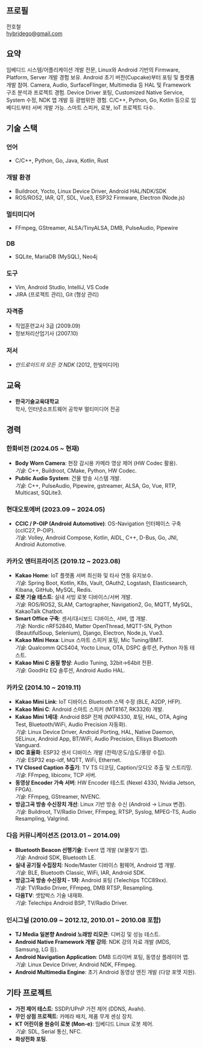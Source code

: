 ## 프로필
전호철  
hybridego@gmail.com

## 요약
임베디드 시스템/어플리케이션 개발 전문, Linux와 Android 기반의 Firmware, Platform, Server 개발 경험 보유. Android 초기 버전(Cupcake)부터 포팅 및 플랫폼 개발 참여. Camera, Audio, SurfaceFlinger, Multimedia 등 HAL 및 Framework 구조 분석과 프로젝트 경험. Device Driver 포팅, Customized Native Service, System 수정, NDK 앱 개발 등 광범위한 경험. C/C++, Python, Go, Kotlin 등으로 임베디드부터 서버 개발 가능. 스마트 스피커, 로봇, IoT 프로젝트 다수.

## 기술 스택
### 언어
- C/C++, Python, Go, Java, Kotlin, Rust

### 개발 환경
- Buildroot, Yocto, Linux Device Driver, Android HAL/NDK/SDK
- ROS/ROS2, IAR, QT, SDL, Vue3, ESP32 Firmware, Electron (Node.js)

### 멀티미디어
- FFmpeg, GStreamer, ALSA/TinyALSA, DMB, PulseAudio, Pipewire

### DB
- SQLite, MariaDB (MySQL), Neo4j

### 도구
- Vim, Android Studio, IntelliJ, VS Code
- JIRA (프로젝트 관리), Git (형상 관리)

### 자격증
- 직업훈련교사 3급 (2009.09)
- 정보처리산업기사 (2007.10)

### 저서
- *안드로이드의 모든 것 NDK* (2012, 한빛미디어)

## 교육
- **한국기술교육대학교**  
  학사, 인터넷소프트웨어 공학부 멀티미디어 전공

## 경력
### 한화비전 (2024.05 ~ 현재)
- **Body Worn Camera**: 현장 감시용 카메라 영상 제어 (HW Codec 활용).  
  *기술*: C++, Buildroot, CMake, Python, HW Codec.
- **Public Audio System**: 건물 방송 시스템 개발.  
  *기술*: C++, PulseAudio, Pipewire, gstreamer, ALSA, Go, Vue, RTP, Multicast, SQLite3.

### 현대오토에버 (2023.09 ~ 2024.05)
- **CCIC / P-OIP (Android Automotive)**: OS-Navigation 인터페이스 구축 (ccIC27, P-OIP).  
  *기술*: Volley, Android Compose, Kotlin, AIDL, C++, D-Bus, Go, JNI, Android Automotive.

### 카카오 엔터프라이즈 (2019.12 ~ 2023.08)
- **Kakao Home**: IoT 플랫폼 서버 최신화 및 타사 연동 유지보수.  
  *기술*: Spring Boot, Kotlin, K8s, Vault, OAuth2, Logstash, Elasticsearch, Kibana, GitHub, MySQL, Redis.
- **로봇 기술 테스트**: 실내 서빙 로봇 디바이스/서버 개발.  
  *기술*: ROS/ROS2, SLAM, Cartographer, Navigation2, Go, MQTT, MySQL, KakaoTalk Chatbot.
- **Smart Office 구축**: 센서/대시보드 디바이스, 서버, 앱 개발.  
  *기술*: Nordic nRF52840, Matter OpenThread, MQTT-SN, Python (BeautifulSoup, Selenium), Django, Electron, Node.js, Vue3.
- **Kakao Mini Hexa**: Linux 스마트 스피커 포팅, Mic Tuning/BMT.  
  *기술*: Qualcomm QCS404, Yocto Linux, OTA, DSPC 솔루션, Python 자동 테스트.
- **Kakao Mini C 음질 향상**: Audio Tuning, 32bit→64bit 전환.  
  *기술*: GoodHz EQ 솔루션, Android Audio HAL.

### 카카오 (2014.10 ~ 2019.11)
- **Kakao Mini Link**: IoT 디바이스 Bluetooth 스택 수정 (BLE, A2DP, HFP).
- **Kakao Mini C**: Android 스마트 스피커 (MT8167, RK3326) 개발.
- **Kakao Mini 1세대**: Android BSP 전체 (NXP4330, 포팅, HAL, OTA, Aging Test, Bluetooth/WiFi, Audio Precision 자동화).  
  *기술*: Linux Device Driver, Android Porting, HAL, Native Daemon, SELinux, Android App, BT/WiFi, Audio Precision, Ellisys Bluetooth Vanguard.
- **IDC 효율화**: ESP32 센서 디바이스 개발 (전력/온도/습도/풍량 수집).  
  *기술*: ESP32 esp-idf, MQTT, WiFi, Ethernet.
- **TV Closed Caption 추출기**: TV TS 디코딩, Caption/오디오 추출 및 스트리밍.  
  *기술*: FFmpeg, libiconv, TCP 서버.
- **동영상 Encoder 가속 서버**: HW Encoder 테스트 (Nexel 4330, Nvidia Jetson, FPGA).  
  *기술*: FFmpeg, GStreamer, NVENC.
- **방금그곡 방송 수신장치 개선**: Linux 기반 방송 수신 (Android → Linux 변경).  
  *기술*: Buildroot, TV/Radio Driver, FFmpeg, RTSP, Syslog, MPEG-TS, Audio Resampling, Valgrind.

### 다음 커뮤니케이션즈 (2013.01 ~ 2014.09)
- **Bluetooth Beacon 선행기술**: Event 앱 개발 (보물찾기 앱).  
  *기술*: Android SDK, Bluetooth LE.
- **실내 공기질 수집장치**: Node/Master 디바이스 펌웨어, Android 앱 개발.  
  *기술*: BLE, Bluetooth Classic, WiFi, IAR, Android SDK.
- **방금그곡 방송 수신장치 - 1차**: Android 포팅 (Telechips TCC89xx).  
  *기술*: TV/Radio Driver, FFmpeg, DMB RTSP, Resampling.
- **다음TV**: 셋탑박스 기술 내재화.  
  *기술*: Telechips Android BSP, TV/Radio Driver.

### 인시그널 (2010.09 ~ 2012.12, 2010.01 ~ 2010.08 포함)
- **TJ Media 일본향 Android 노래방 리모콘**: 디버깅 및 성능 테스트.
- **Android Native Framework 개발 강의**: NDK 강의 자료 개발 (MDS, Samsung, LG 등).
- **Android Navigation Application**: DMB 드라이버 포팅, 동영상 플레이어 앱.  
  *기술*: Linux Device Driver, Android NDK, FFmpeg.
- **Android Multimedia Engine**: 초기 Android 동영상 엔진 개발 (다양 포맷 지원).

## 기타 프로젝트
- **가전 제어 테스트**: SSDP/UPnP 가전 제어 (DDNS, Avahi).
- **무인 상점 프로젝트**: 카메라 배치, 제품 무게 센싱 장치.
- **KT 어린이용 원숭이 로봇 (Mon-e)**: 임베디드 Linux 로봇 제어.  
  *기술*: SDL, Serial 통신, NFC.
- **화상전화 포팅**.